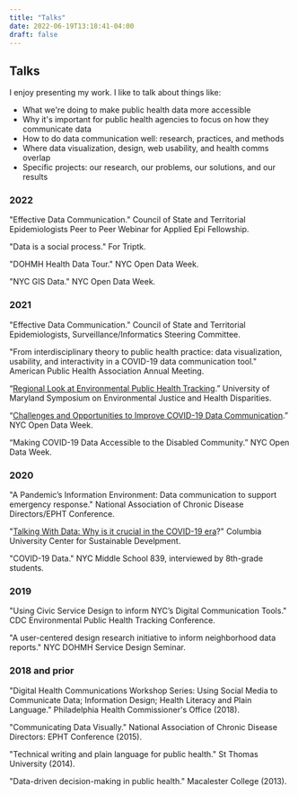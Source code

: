 ```yaml
---
title: "Talks"
date: 2022-06-19T13:18:41-04:00
draft: false
---
```


## Talks
I enjoy presenting my work. I like to talk about things like:
- What we're doing to make public health data more accessible
- Why it's important for public health agencies to focus on how they communicate data
- How to do data communication well: research, practices, and methods
- Where data visualization, design, web usability, and health comms overlap
- Specific projects: our research, our problems, our solutions, and our results

### 2022
"Effective Data Communication." Council of State and Territorial Epidemiologists Peer to Peer Webinar for Applied Epi Fellowship.

"Data is a social process." For Triptk. 

"DOHMH Health Data Tour." NYC Open Data Week.

"NYC GIS Data." NYC Open Data Week.

### 2021
"Effective Data Communication." Council of State and Territorial Epidemiologists, Surveillance/Informatics Steering Committee.

"From interdisciplinary theory to public health practice: data visualization, usability, and interactivity in a COVID-19 data communication tool." American Public Health Association Annual Meeting.

“[Regional Look at Environmental Public Health Tracking](https://www.youtube.com/watch?v=OXHGqDlVOh0).” University of Maryland Symposium on Environmental Justice and Health Disparities.

“[Challenges and Opportunities to Improve COVID-19 Data Communication](https://www.youtube.com/watch?v=DB2i7M1OnIs).” NYC Open Data Week.

“Making COVID-19 Data Accessible to the Disabled Community.” NYC Open Data Week.

### 2020
"A Pandemic’s Information Environment: Data communication to support emergency response." National Association of Chronic Disease Directors/EPHT Conference.

"[Talking With Data: Why is it crucial in the COVID-19 era](https://www.youtube.com/watch?v=RcmdygJCL4g)?" Columbia University Center for Sustainable Develpment.

"COVID-19 Data." NYC Middle School 839, interviewed by 8th-grade students.

### 2019
"Using Civic Service Design to inform NYC’s Digital Communication Tools." CDC Environmental Public Health Tracking Conference.

"A user-centered design research initiative to inform neighborhood data reports." NYC DOHMH Service Design Seminar.

### 2018 and prior
"Digital Health Communications Workshop Series: Using Social Media to Communicate Data; Information Design; Health Literacy and Plain Language." Philadelphia Health Commissioner's Office (2018).

"Communicating Data Visually." National Association of Chronic Disease Directors: EPHT Conference (2015).

"Technical writing and plain language for public health." St Thomas University (2014).

"Data-driven decision-making in public health." Macalester College (2013).

